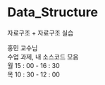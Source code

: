 # Data_Structure

자료구조 + 자료구조 실습<br/>

홍민 교수님<br/>
수업 과제, 내 소스코드 모음<br/>
월 15 : 00 - 16 : 30<br/>
목 10 : 30 - 12 : 00<br/>
